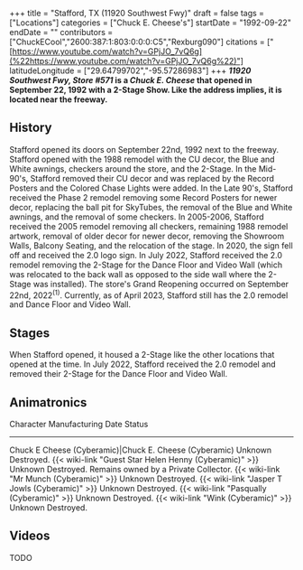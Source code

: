 +++
title = "Stafford, TX (11920 Southwest Fwy)"
draft = false
tags = ["Locations"]
categories = ["Chuck E. Cheese's"]
startDate = "1992-09-22"
endDate = ""
contributors = ["ChuckECool","2600:387:1:803:0:0:0:C5","Rexburg090"]
citations = ["[https://www.youtube.com/watch?v=GPjJO_7vQ6g](%22https://www.youtube.com/watch?v=GPjJO_7vQ6g%22)"]
latitudeLongitude = ["29.64799702","-95.57286983"]
+++
***11920 Southwest Fwy, Store #571* is a *Chuck E. Cheese* that opened in September 22, 1992 with a 2-Stage Show. Like the address implies, it is located near the freeway.**

## History

Stafford opened its doors on September 22nd, 1992 next to the freeway. Stafford opened with the 1988 remodel with the CU decor, the Blue and White awnings, checkers around the store, and the 2-Stage. In the Mid-90's, Stafford removed their CU decor and was replaced by the Record Posters and the Colored Chase Lights were added. In the Late 90's, Stafford received the Phase 2 remodel removing some Record Posters for newer decor, replacing the ball pit for SkyTubes, the removal of the Blue and White awnings, and the removal of some checkers. In 2005-2006, Stafford received the 2005 remodel removing all checkers, remaining 1988 remodel artwork, removal of older decor for newer decor, removing the Showroom Walls, Balcony Seating, and the relocation of the stage. In 2020, the sign fell off and received the 2.0 logo sign. In July 2022, Stafford received the 2.0 remodel removing the 2-Stage for the Dance Floor and Video Wall (which was relocated to the back wall as opposed to the side wall where the 2-Stage was installed). The store's Grand Reopening occurred on September 22nd, 2022<sup>(1)</sup>. Currently, as of April 2023, Stafford still has the 2.0 remodel and Dance Floor and Video Wall.

## Stages

When Stafford opened, it housed a 2-Stage like the other locations that opened at the time.
In July 2022, Stafford received the 2.0 remodel and removed their 2-Stage for the Dance Floor and Video Wall.

## Animatronics

  Character                                                    Manufacturing Date   Status
  ------------------------------------------------------------ -------------------- --------------------------------------------------
  Chuck E Cheese (Cyberamic)|Chuck E. Cheese (Cyberamic)      Unknown              Destroyed.
  {{< wiki-link "Guest Star Helen Henny (Cyberamic)" >}}   Unknown              Destroyed. Remains owned by a Private Collector.
  {{< wiki-link "Mr Munch (Cyberamic)" >}}                 Unknown              Destroyed.
  {{< wiki-link "Jasper T Jowls (Cyberamic)" >}}           Unknown              Destroyed.
  {{< wiki-link "Pasqually (Cyberamic)" >}}                Unknown              Destroyed.
  {{< wiki-link "Wink (Cyberamic)" >}}                     Unknown              Destroyed.

## Videos

TODO
